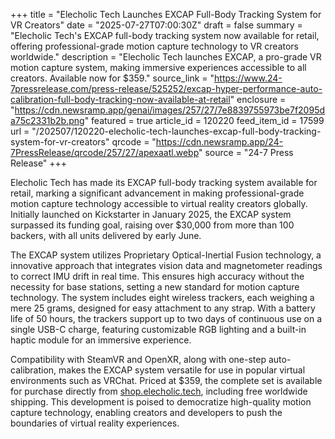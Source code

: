 +++
title = "Elecholic Tech Launches EXCAP Full-Body Tracking System for VR Creators"
date = "2025-07-27T07:00:30Z"
draft = false
summary = "Elecholic Tech's EXCAP full-body tracking system now available for retail, offering professional-grade motion capture technology to VR creators worldwide."
description = "Elecholic Tech launches EXCAP, a pro-grade VR motion capture system, making immersive experiences accessible to all creators. Available now for $359."
source_link = "https://www.24-7pressrelease.com/press-release/525252/excap-hyper-performance-auto-calibration-full-body-tracking-now-available-at-retail"
enclosure = "https://cdn.newsramp.app/genai/images/257/27/7e8839755973be7f2095da75c2331b2b.png"
featured = true
article_id = 120220
feed_item_id = 17599
url = "/202507/120220-elecholic-tech-launches-excap-full-body-tracking-system-for-vr-creators"
qrcode = "https://cdn.newsramp.app/24-7PressRelease/qrcode/257/27/apexaatl.webp"
source = "24-7 Press Release"
+++

<p>Elecholic Tech has made its EXCAP full-body tracking system available for retail, marking a significant advancement in making professional-grade motion capture technology accessible to virtual reality creators globally. Initially launched on Kickstarter in January 2025, the EXCAP system surpassed its funding goal, raising over $30,000 from more than 100 backers, with all units delivered by early June.</p><p>The EXCAP system utilizes Proprietary Optical-Inertial Fusion technology, a innovative approach that integrates vision data and magnetometer readings to correct IMU drift in real time. This ensures high accuracy without the necessity for base stations, setting a new standard for motion capture technology. The system includes eight wireless trackers, each weighing a mere 25 grams, designed for easy attachment to any strap. With a battery life of 50 hours, the trackers support up to two days of continuous use on a single USB-C charge, featuring customizable RGB lighting and a built-in haptic module for an immersive experience.</p><p>Compatibility with SteamVR and OpenXR, along with one-step auto-calibration, makes the EXCAP system versatile for use in popular virtual environments such as VRChat. Priced at $359, the complete set is available for purchase directly from <a href='https://shop.elecholic.tech' rel='nofollow' target='_blank'>shop.elecholic.tech</a>, including free worldwide shipping. This development is poised to democratize high-quality motion capture technology, enabling creators and developers to push the boundaries of virtual reality experiences.</p>